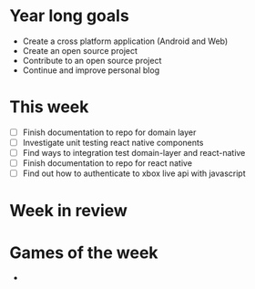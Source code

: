 # Year long goals
- Create a cross platform application (Android and Web)
- Create an open source project
- Contribute to an open source project
- Continue and improve personal blog

# This week
- [ ] Finish documentation to repo for domain layer 
- [ ] Investigate unit testing react native components
- [ ] Find ways to integration test domain-layer and react-native
- [ ] Finish documentation to repo for react native 
- [ ] Find out how to authenticate to xbox live api with javascript

# Week in review

# Games of the week
- 